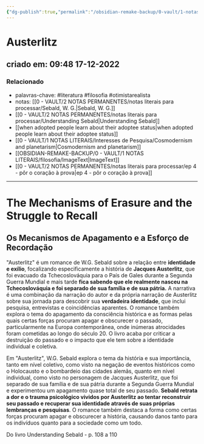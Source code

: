 ```yaml
---
{"dg-publish":true,"permalink":"/obsidian-remake-backup/0-vault/1-notas-literais/filosofia/austerlitz/","tags":["literatura","filosofia","otimistarealista"],"dgHomeLink":true,"dgShowLocalGraph":true,"dgShowFileTree":true,"noteIcon":""}
---
```


# Austerlitz
## criado em: 09:48 17-12-2022

### Relacionado
- palavras-chave: #literatura #filosofia #otimistarealista 
- notas: [[0 - VAULT/2 NOTAS PERMANENTES/notas literais para processar/Sebald, W. G.\|Sebald, W. G.]]
- [[0 - VAULT/2 NOTAS PERMANENTES/notas literais para processar/Understanding Sebald\|Understanding Sebald]]
- [[when adopted people learn about their adoptee status\|when adopted people learn about their adoptee status]]
- [[0 - VAULT/1 NOTAS LITERAIS/Interesses de Pesquisa/Cosmodernism and planetarism\|Cosmodernism and planetarism]]
- [[OBSIDIAN-REMAKE-BACKUP/0 - VAULT/1 NOTAS LITERAIS/filosofia/ImageText\|ImageText]]
- [[0 - VAULT/2 NOTAS PERMANENTES/notas literais para processar/ep 4 - pôr o coração à prova\|ep 4 - pôr o coração à prova]]
---
# The Mechanisms of Erasure and the Struggle to Recall
## Os Mecanismos de Apagamento e a Esforço de Recordação

"Austerlitz" é um romance de W.G. Sebald sobre a relação entre **identidade e exílio**, focalizando especificamente a história de **Jacques Austerlitz**, que foi evacuado da Tchecoslováquia para o País de Gales durante a Segunda Guerra Mundial e mais tarde **fica sabendo que ele realmente nasceu na Tchecoslováquia e foi separado de sua família e de sua pátria.** A narrativa é uma combinação da narração do autor e da própria narração de Austerlitz sobre sua jornada para descobrir sua **verdadeira identidade**, que inclui pesquisa, entrevistas e coincidências aparentes. O romance também explora o tema do apagamento da consciência histórica e as formas pelas quais certas forças procuram apagar e obscurecer o passado, particularmente na Europa contemporânea, onde inúmeras atrocidades foram cometidas ao longo do século 20. O livro acaba por criticar a destruição do passado e o impacto que ele tem sobre a identidade individual e coletiva.

Em "Austerlitz", W.G. Sebald explora o tema da história e sua importância, tanto em nível coletivo, como visto na negação de eventos históricos como o Holocausto e o bombardeio das cidades alemãs, quanto em nível individual, como visto no personagem de Jacques Austerlitz, que foi separado de sua família e de sua pátria durante a Segunda Guerra Mundial e experimentou um apagamento quase total de seu passado. **Sebald retrata a dor e o trauma psicológico vividos por Austerlitz ao tentar reconstruir seu passado e recuperar sua identidade através de suas próprias lembranças e pesquisas**. O romance também destaca a forma como certas forças procuram apagar e obscurecer a história, causando danos tanto para os indivíduos quanto para a sociedade como um todo.

Do livro Understanding Sebald - p. 108 a 110